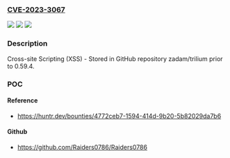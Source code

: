 ### [CVE-2023-3067](https://cve.mitre.org/cgi-bin/cvename.cgi?name=CVE-2023-3067)
![](https://img.shields.io/static/v1?label=Product&message=zadam%2Ftrilium&color=blue)
![](https://img.shields.io/static/v1?label=Version&message=%3C%200.59.4%20&color=brighgreen)
![](https://img.shields.io/static/v1?label=Vulnerability&message=CWE-79%20Improper%20Neutralization%20of%20Input%20During%20Web%20Page%20Generation%20('Cross-site%20Scripting')&color=brighgreen)

### Description

Cross-site Scripting (XSS) - Stored in GitHub repository zadam/trilium prior to 0.59.4.

### POC

#### Reference
- https://huntr.dev/bounties/4772ceb7-1594-414d-9b20-5b82029da7b6

#### Github
- https://github.com/Raiders0786/Raiders0786

